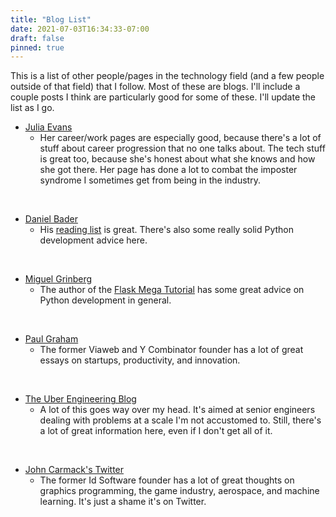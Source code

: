 ```yaml
---
title: "Blog List"
date: 2021-07-03T16:34:33-07:00
draft: false
pinned: true
---
```


This is a list of other people/pages in the technology field (and a few people outside of that field) that I follow. Most of these are blogs. I'll include a couple posts I think are particularly good for some of these. I'll update the list as I go. 

- [Julia Evans](https://jvns.ca/)
    - Her career/work pages are especially good, because there's a lot of stuff about career progression that no one talks about. The tech stuff is great too, because she's honest about what she knows and how she got there. Her page has done a lot to combat the imposter syndrome I sometimes get from being in the industry.
  
<br>

- [Daniel Bader](https://dbader.org/)
    - His [reading list](https://dbader.org/blog/my-favourite-books-about-programming) is great. There's also some really solid Python development advice here. 

<br>

- [Miguel Grinberg](https://blog.miguelgrinberg.com/index)
    - The author of the [Flask Mega Tutorial]() has some great advice on Python development in general.

<br>

- [Paul Graham](http://paulgraham.com/index.html)
    - The former Viaweb and Y Combinator founder has a lot of great essays on startups, productivity, and innovation. 

<br>

- [The Uber Engineering Blog](https://eng.uber.com/)
    - A lot of this goes way over my head. It's aimed at senior engineers dealing with problems at a scale I'm not accustomed to. Still, there's a lot of great information here, even if I don't get all of it. 

<br>

- [John Carmack's Twitter](https://twitter.com/ID_AA_Carmack)
    - The former Id Software founder has a lot of great thoughts on graphics programming, the game industry, aerospace, and machine learning. It's just a shame it's on Twitter. 
